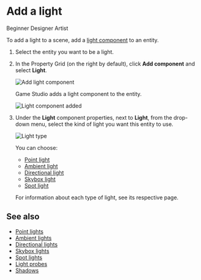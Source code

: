 # Add a light

<span class="badge text-bg-primary">Beginner</span>
<span class="badge text-bg-success">Designer</span>
<span class="badge text-bg-success">Artist</span>

To add a light to a scene, add a [light component](xref:Stride.Engine.LightComponent) to an entity.

1. Select the entity you want to be a light.

2. In the Property Grid (on the right by default), click **Add component** and select **Light**.

   ![Add light component](media/add-light-component.png)

   Game Studio adds a light component to the entity.

   ![Light component added](media/light-component-added.png)

3. Under the **Light** component properties, next to **Light**, from the drop-down menu, select the kind of light you want this entity to use.

   ![Light type](media/light-type.png)

   You can choose:

   * [Point light](point-lights.md)
   * [Ambient light](ambient-lights.md)
   * [Directional light](directional-lights.md)
   * [Skybox light](skybox-lights.md)
   * [Spot light](spot-lights.md)

   For information about each type of light, see its respective page.

## See also

* [Point lights](point-lights.md)
* [Ambient lights](ambient-lights.md)
* [Directional lights](directional-lights.md)
* [Skybox lights](skybox-lights.md)
* [Spot lights](spot-lights.md)
* [Light probes](light-probes.md)
* [Shadows](shadows.md)